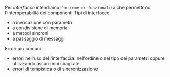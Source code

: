 Per $interfacce$ intendiamo l'`insieme di funzionalità` che permettono l'interoperabilità dei componenti
Tipi di interfacce:
- a invocazione con parametri
- a condivisione di memoria
- a metodi sincroni
- a passaggio di messaggi

Errori piu comuni
- errori nell'uso dell'interfaccia: nell'ordine o nel tipo dei parametri oppure utilizzando assunzioni sbagliate 
- errori di tempistica o di sincronizzazione

